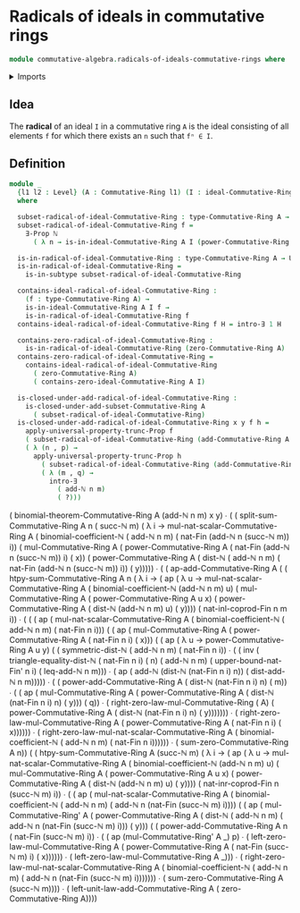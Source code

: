 # Radicals of ideals in commutative rings

```agda
module commutative-algebra.radicals-of-ideals-commutative-rings where
```

<details><summary>Imports</summary>

```agda
open import commutative-algebra.binomial-theorem-commutative-rings
open import commutative-algebra.commutative-rings
open import commutative-algebra.ideals-commutative-rings
open import commutative-algebra.powers-of-elements-commutative-rings
open import commutative-algebra.sums-commutative-rings

open import elementary-number-theory.addition-natural-numbers
open import elementary-number-theory.binomial-coefficients
open import elementary-number-theory.distance-natural-numbers
open import elementary-number-theory.inequality-natural-numbers
open import elementary-number-theory.natural-numbers

open import foundation.dependent-pair-types
open import foundation.existential-quantification
open import foundation.identity-types
open import foundation.propositional-truncations
open import foundation.propositions
open import foundation.subtypes
open import foundation.universe-levels

open import univalent-combinatorics.coproduct-types
open import univalent-combinatorics.standard-finite-types
```

</details>

## Idea

The **radical** of an ideal `I` in a commutative ring `A` is the ideal consisting of all elements `f` for which there exists an `n` such that `fⁿ ∈ I`.

## Definition

```agda
module _
  {l1 l2 : Level} (A : Commutative-Ring l1) (I : ideal-Commutative-Ring l2 A)
  where

  subset-radical-of-ideal-Commutative-Ring : type-Commutative-Ring A → Prop l2
  subset-radical-of-ideal-Commutative-Ring f =
    ∃-Prop ℕ
      ( λ n → is-in-ideal-Commutative-Ring A I (power-Commutative-Ring A n f))

  is-in-radical-of-ideal-Commutative-Ring : type-Commutative-Ring A → UU l2
  is-in-radical-of-ideal-Commutative-Ring =
    is-in-subtype subset-radical-of-ideal-Commutative-Ring

  contains-ideal-radical-of-ideal-Commutative-Ring :
    (f : type-Commutative-Ring A) →
    is-in-ideal-Commutative-Ring A I f →
    is-in-radical-of-ideal-Commutative-Ring f
  contains-ideal-radical-of-ideal-Commutative-Ring f H = intro-∃ 1 H

  contains-zero-radical-of-ideal-Commutative-Ring :
    is-in-radical-of-ideal-Commutative-Ring (zero-Commutative-Ring A)
  contains-zero-radical-of-ideal-Commutative-Ring =
    contains-ideal-radical-of-ideal-Commutative-Ring
      ( zero-Commutative-Ring A)
      ( contains-zero-ideal-Commutative-Ring A I)

  is-closed-under-add-radical-of-ideal-Commutative-Ring :
    is-closed-under-add-subset-Commutative-Ring A
      ( subset-radical-of-ideal-Commutative-Ring)
  is-closed-under-add-radical-of-ideal-Commutative-Ring x y f h =
    apply-universal-property-trunc-Prop f
    ( subset-radical-of-ideal-Commutative-Ring (add-Commutative-Ring A x y))
    ( λ (n , p) →
      apply-universal-property-trunc-Prop h
        ( subset-radical-of-ideal-Commutative-Ring (add-Commutative-Ring A x y))
        ( λ (m , q) →
          intro-∃
            ( add-ℕ n m)
            ( ?)))
```

( binomial-theorem-Commutative-Ring A (add-ℕ n m) x y) ∙
              ( ( split-sum-Commutative-Ring A n
                  ( succ-ℕ m)
                  ( λ i →
                    mul-nat-scalar-Commutative-Ring A
                      ( binomial-coefficient-ℕ
                        ( add-ℕ n m)
                        ( nat-Fin (add-ℕ n (succ-ℕ m)) i))
                      ( mul-Commutative-Ring A
                        ( power-Commutative-Ring A
                          ( nat-Fin (add-ℕ n (succ-ℕ m)) i)
                          ( x))
                        ( power-Commutative-Ring A
                          ( dist-ℕ
                            ( add-ℕ n m)
                            ( nat-Fin (add-ℕ n (succ-ℕ m)) i))
                          ( y))))) ∙
                ( ( ap-add-Commutative-Ring A
                    ( ( htpy-sum-Commutative-Ring A n
                        ( λ i →
                          ( ap
                            ( λ u →
                              mul-nat-scalar-Commutative-Ring A
                                ( binomial-coefficient-ℕ (add-ℕ n m) u)
                                ( mul-Commutative-Ring A
                                  ( power-Commutative-Ring A u x)
                                  ( power-Commutative-Ring A
                                    ( dist-ℕ (add-ℕ n m) u)
                                    ( y))))
                            ( nat-inl-coprod-Fin n m i)) ∙
                          ( ( ( ap
                                ( mul-nat-scalar-Commutative-Ring A
                                  ( binomial-coefficient-ℕ
                                    ( add-ℕ n m)
                                    ( nat-Fin n i)))
                                ( ( ap
                                    ( mul-Commutative-Ring A
                                      ( power-Commutative-Ring A
                                        ( nat-Fin n i)
                                        ( x)))
                                    ( ( ap
                                        ( λ u → power-Commutative-Ring A u y)
                                        ( ( symmetric-dist-ℕ
                                            ( add-ℕ n m)
                                            ( nat-Fin n i)) ∙
                                          ( ( inv
                                              ( triangle-equality-dist-ℕ
                                                ( nat-Fin n i)
                                                ( n)
                                                ( add-ℕ n m)
                                                ( upper-bound-nat-Fin' n i)
                                                ( leq-add-ℕ n m))) ∙
                                            ( ap
                                              ( add-ℕ (dist-ℕ (nat-Fin n i) n))
                                              ( dist-add-ℕ n m))))) ∙
                                      ( ( power-add-Commutative-Ring A
                                          ( dist-ℕ (nat-Fin n i) n)
                                          ( m)) ∙
                                        ( ( ap
                                            ( mul-Commutative-Ring A
                                              ( power-Commutative-Ring A
                                                ( dist-ℕ (nat-Fin n i) n)
                                                ( y)))
                                            ( q)) ∙
                                          ( right-zero-law-mul-Commutative-Ring
                                            ( A)
                                            ( power-Commutative-Ring A
                                              ( dist-ℕ (nat-Fin n i) n)
                                              ( y))))))) ∙
                                  ( right-zero-law-mul-Commutative-Ring A
                                    ( power-Commutative-Ring A
                                      ( nat-Fin n i)
                                      ( x)))))) ∙
                            ( right-zero-law-mul-nat-scalar-Commutative-Ring A
                              ( binomial-coefficient-ℕ
                                ( add-ℕ n m)
                                ( nat-Fin n i)))))) ∙
                      ( sum-zero-Commutative-Ring A n))
                    ( ( htpy-sum-Commutative-Ring A (succ-ℕ m)
                        ( λ i →
                          ( ap
                            ( λ u →
                              mul-nat-scalar-Commutative-Ring A
                                ( binomial-coefficient-ℕ (add-ℕ n m) u)
                                ( mul-Commutative-Ring A
                                  ( power-Commutative-Ring A u x)
                                  ( power-Commutative-Ring A
                                    ( dist-ℕ (add-ℕ n m) u)
                                    ( y))))
                            ( nat-inr-coprod-Fin n (succ-ℕ m) i)) ∙
                          ( ( ap
                              ( mul-nat-scalar-Commutative-Ring A
                                ( binomial-coefficient-ℕ
                                  ( add-ℕ n m)
                                  ( add-ℕ n (nat-Fin (succ-ℕ m) i))))
                              ( ( ap
                                  ( mul-Commutative-Ring' A
                                    ( power-Commutative-Ring A
                                      ( dist-ℕ
                                        ( add-ℕ n m)
                                        ( add-ℕ n (nat-Fin (succ-ℕ m) i)))
                                      ( y)))
                                  ( ( power-add-Commutative-Ring A n
                                      ( nat-Fin (succ-ℕ m) i)) ∙
                                    ( ( ap (mul-Commutative-Ring' A _) p) ∙
                                      ( left-zero-law-mul-Commutative-Ring A
                                        ( power-Commutative-Ring A
                                          ( nat-Fin (succ-ℕ m) i)
                                          ( x)))))) ∙
                                ( left-zero-law-mul-Commutative-Ring A _))) ∙
                            ( right-zero-law-mul-nat-scalar-Commutative-Ring A
                              ( binomial-coefficient-ℕ
                                ( add-ℕ n m)
                                ( add-ℕ n (nat-Fin (succ-ℕ m) i))))))) ∙
                      ( sum-zero-Commutative-Ring A (succ-ℕ m)))) ∙
                  ( left-unit-law-add-Commutative-Ring A
                    ( zero-Commutative-Ring A))))
